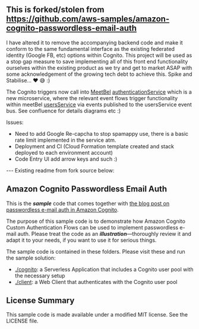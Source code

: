 ## This is forked/stolen from https://github.com/aws-samples/amazon-cognito-passwordless-email-auth

I have altered it to remove the accompanying backend code and make it conform to the same fundamental interface as the existing
federated identity (Google FB, etc) options within Cognito. This project will be used as a stop gap measure to save implementing all of this front end functionality ourselves within the existing product as we try and get to market ASAP with some acknowledgement of the growing tech debt to achieve this. Spike and Stabilise... ❤️ 😅 :) 

The Cognito triggers now call into [MeetBel](https://uat.meetbel.com) [authenticationService](https://github.com/meetbel/meetBelPlatform/tree/prod/authenticationService) which is a new microservice, where the relevant event flows trigger functionality within meetBel [usersService](https://github.com/meetbel/meetBelPlatform/tree/prod/usersService) via events published to the usersService event bus. See confluence for details diagrams etc :)

Issues:

*  Need to add Google Re-capcha to stop spamappy use, there is a basic rate limit implemented in the service atm.
* Deployment and CI (Cloud Formation template created and stack deployed to each environment account)
* Code Entry UI add arrow keys and such :) 

--- Existing readme from fork source below:

## Amazon Cognito Passwordless Email Auth

This is the _**sample**_ code that comes together with [the blog post on passwordless e-mail auth in Amazon Cognito](https://aws.amazon.com/blogs/mobile/implementing-passwordless-email-authentication-with-amazon-cognito/).

The purpose of this sample code is to demonstrate how Amazon Cognito Custom Authentication Flows can be used to implement passwordless e-mail auth. Please treat the code as an _**illustration**_––thoroughly review it and adapt it to your needs, if you want to use it for serious things.

The sample code is contained in these folders. Please visit these and run the sample solution:

- [./cognito](./cognito): a Serverless Application that includes a Cognito user pool with the necessary setup
- [./client](./client): a Web Client that authenticates with the Cognito user pool

## License Summary

This sample code is made available under a modified MIT license. See the LICENSE file.
